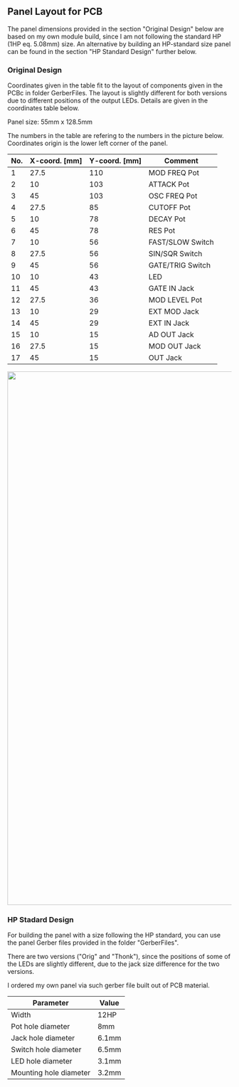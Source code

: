 ## Panel Layout for PCB

The panel dimensions provided in the section "Original Design" below are based on my own module build, since I am not following the standard HP (1HP eq. 5.08mm) size. An alternative by building an HP-standard size panel can be found in the section "HP Standard Design" further below.

### Original Design
Coordinates given in the table fit to the layout of components given in the PCBc in folder GerberFiles.
The layout is slightly different for both versions due to different positions of the output LEDs. Details are given in the coordinates table below.

Panel size: 55mm x 128.5mm

The numbers in the table are refering to the numbers in the picture below.
Coordinates origin is the lower left corner of the panel.


| No. | X-coord. [mm] | Y-coord. [mm] | Comment |
| --- | --- | --- | --- |
| 1 | 27.5 | 110 | MOD FREQ Pot |
| 2 | 10 | 103 | ATTACK Pot |
| 3 | 45 | 103 | OSC FREQ Pot |
| 4 | 27.5 | 85 | CUTOFF Pot |
| 5 | 10 | 78| DECAY Pot |
| 6 | 45 | 78 | RES Pot |
| 7 | 10 | 56 | FAST/SLOW Switch |
| 8 | 27.5 | 56 | SIN/SQR Switch |
| 9 | 45 | 56 | GATE/TRIG Switch |
| 10 | 10| 43 | LED |
| 11 | 45 | 43 | GATE IN Jack |
| 12 | 27.5 | 36 | MOD LEVEL Pot |
| 13 | 10 | 29 | EXT MOD Jack |
| 14 | 45 | 29 | EXT IN Jack |
| 15 | 10 | 15 | AD OUT Jack |
| 16 | 27.5 | 15 | MOD OUT Jack |
| 17 | 45 | 15 | OUT Jack |

<img height="1200" src="https://github.com/user-attachments/assets/34dc437e-12b8-4f9b-b025-d02a5e402545">

### HP Stadard Design
For building the panel with a size following the HP standard, you can use the panel Gerber files provided in the folder "GerberFiles".

There are two versions ("Orig" and "Thonk"), since the positions of some of the LEDs are slightly different, due to the jack size difference for the two versions.

I ordered my own panel via such gerber file built out of PCB material.

| Parameter | Value |
| --- | --- |
| Width | 12HP |
| Pot hole diameter | 8mm |
| Jack hole diameter | 6.1mm |
| Switch hole diameter | 6.5mm |
| LED hole diameter  | 3.1mm|
| Mounting hole diameter | 3.2mm|
